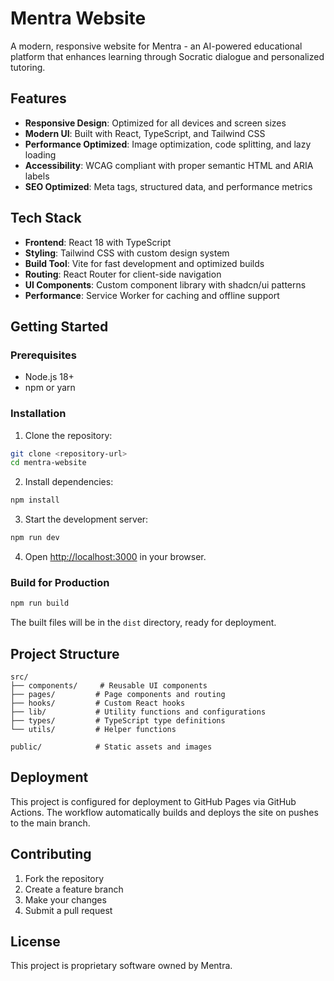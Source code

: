 # Mentra Website

A modern, responsive website for Mentra - an AI-powered educational platform that enhances learning through Socratic dialogue and personalized tutoring.

## Features

- **Responsive Design**: Optimized for all devices and screen sizes
- **Modern UI**: Built with React, TypeScript, and Tailwind CSS
- **Performance Optimized**: Image optimization, code splitting, and lazy loading
- **Accessibility**: WCAG compliant with proper semantic HTML and ARIA labels
- **SEO Optimized**: Meta tags, structured data, and performance metrics

## Tech Stack

- **Frontend**: React 18 with TypeScript
- **Styling**: Tailwind CSS with custom design system
- **Build Tool**: Vite for fast development and optimized builds
- **Routing**: React Router for client-side navigation
- **UI Components**: Custom component library with shadcn/ui patterns
- **Performance**: Service Worker for caching and offline support

## Getting Started

### Prerequisites

- Node.js 18+ 
- npm or yarn

### Installation

1. Clone the repository:
```bash
git clone <repository-url>
cd mentra-website
```

2. Install dependencies:
```bash
npm install
```

3. Start the development server:
```bash
npm run dev
```

4. Open [http://localhost:3000](http://localhost:3000) in your browser.

### Build for Production

```bash
npm run build
```

The built files will be in the `dist` directory, ready for deployment.

## Project Structure

```
src/
├── components/     # Reusable UI components
├── pages/         # Page components and routing
├── hooks/         # Custom React hooks
├── lib/           # Utility functions and configurations
├── types/         # TypeScript type definitions
└── utils/         # Helper functions

public/            # Static assets and images
```

## Deployment

This project is configured for deployment to GitHub Pages via GitHub Actions. The workflow automatically builds and deploys the site on pushes to the main branch.

## Contributing

1. Fork the repository
2. Create a feature branch
3. Make your changes
4. Submit a pull request

## License

This project is proprietary software owned by Mentra.
